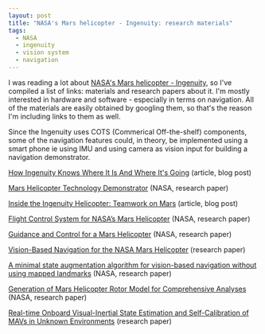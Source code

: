 ```yaml
---
layout: post
title: "NASA's Mars helicopter - Ingenuity: research materials"
tags:
  - NASA
  - ingenuity
  - vision system
  - navigation
---
```


I was reading a lot about [NASA's Mars helicopter - Ingenuity](https://en.wikipedia.org/wiki/Ingenuity_(helicopter)), so I've compiled a list of links: materials and research papers about it. I'm mostly interested in hardware and software - especially in terms on navigation. All of the materials are easily obtained by googling them, so that's the reason I'm including links to them as well.

Since the Ingenuity uses COTS (Commerical Off-the-shelf) components, some of the navigation features could, in theory, be implemented using a smart phone ie using IMU and using camera as vision input for building a navigation demonstrator.

[How Ingenuity Knows Where It Is And Where It's Going](https://picknik.ai/slam/localization/state%20estimation/mars%20helicopter/2021/05/10/Ingenuity.html) (article, blog post)

[Mars Helicopter Technology Demonstrator](https://rotorcraft.arc.nasa.gov/Publications/files/Balaram_AIAA2018_0023.pdf) (NASA, research paper)

[Inside the Ingenuity Helicopter: Teamwork on Mars](https://insideunmannedsystems.com/inside-the-ingenuity-helicopter-teamwork-on-mars/) (article, blog post)

[Flight Control System for NASA’s Mars Helicopter](https://dartslab.jpl.nasa.gov/References/pdf/2019-mars-heli.pdf) (NASA, research paper)

[Guidance and Control for a Mars Helicopter](https://rotorcraft.arc.nasa.gov/Publications/files/Grip_AIAA2018_1849.pdf) (NASA, research paper)

[Vision-Based Navigation for the NASA Mars Helicopter](https://arc.aiaa.org/doi/abs/10.2514/6.2019-1411) (research paper)

[A minimal state augmentation algorithm for vision-based navigation without using mapped landmarks](https://trs.jpl.nasa.gov/bitstream/handle/2014/46668/CL%2317-2410.pdf?sequence=1) (NASA, research paper)

[Generation of Mars Helicopter Rotor Model for Comprehensive Analyses](https://rotorcraft.arc.nasa.gov/Publications/files/Koning_2018_TechMx.pdf) (NASA, research paper)

[Real-time Onboard Visual-Inertial State Estimation and Self-Calibration of MAVs in Unknown Environments](https://ethz.ch/content/dam/ethz/special-interest/mavt/robotics-n-intelligent-systems/asl-dam/documents/news/weiss12realtime.pdf) (research paper)
